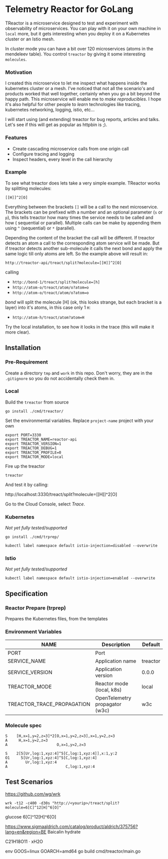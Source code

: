# Telemetry Reactor for GoLang

TReactor is a microservice designed to test and experiment with observability of microservices. You can play with it
on your own machine in `local` more, but it gets interesting when you deploy it on a Kubernetes cluster or an Istio mesh.

In cluster mode you can have a bit over 120 microservices (atoms in the mendeleev table). You control `treactor` by
giving it some interesting `molecules`.

### Motivation

I created this microservice to let me inspect what happens inside the kubernetes cluster or a mesh. I've noticed that
not all the scenario's and products worked that well together, certainly when you go a bit beyond the happy path. This
microservice will enable me to *make reproducibles*. I hope it's also helpful for other people to *learn*  technologies
like tracing, kubernetes networking, logging, istio, etc...

I will start using (and extending) treactor for bug reports, articles and talks. Let's see if this will get
as popular as httpbin is ;).

### Features

* Create cascading microservice calls from one origin call
* Configure tracing and logging
* Inspect headers, every level in the call hierarchy

### Example

To see what treactor does lets take a very simple example. TReactor works by splitting molecules:

`[[H]]^2[O]`

Everything between the brackets `[]` will be a call to the next microservice. The brackets can be prefixed with a number
and an optional parameter (`s` or `p`), this tells treactor how many times the service needs to be called and how (
sequential or parallel). Multiple calls can be make by appending them using `^` (sequential) or `*` (parallel).

Depending the content of the bracket the call will be different. If treactor detects an atom a call to the corresponding
atom service will be made. But if treactor detects another sub-molecule it calls the next bond and apply the same
logic till only atoms are left. So the example above will result in:

`http://treactor-api/treact/split?molecule=[[H]]^2[O]`

calling

* `http://bond-1/treact/split?molecule=[h]`
* `http://atom-o/treact/atom/o?atom=o`
* `http://atom-o/treact/atom/o?atom=o`

*bond* will split the molecule [H] (ok, this looks strange, but each bracket is a layer) into it's atoms, in this
case only 1 `H`:

* `http://atom-h/treact/atom?atom=H`

Try the local installation, to see how it looks in the trace (this will make it more clear).

## Installation

### Pre-Requirement

Create a directory `tmp` and `work` in this repo. Don't worry, they are in the `.gitignore` so you do not accidentally
check them in.

### Local

Build the `treactor` from source

`go install ./cmd/treactor/`

Set the environmental variables. Replace `project-name` project with your own

```
export PORT=3330
export TREACTOR_NAME=reactor-api
export TREACTOR_VERSION=1
export TREACTOR_DEBUG=1
export TREACTOR_PROFILE=0
export TREACTOR_MODE=local
```

Fire up the treactor

`treactor`

And test it by calling:

http://localhost:3330/treact/split?molecule=[[H]]^2[O]

Go to the Cloud Console, select *Trace*.

### Kubernetes

*Not yet fully tested/supported*


`go install ./cmd/trprep/`

`kubectl label namespace default istio-injection=disabled --overwrite`

### Istio

*Not yet fully tested/supported*

`kubectl label namespace default istio-injection=enabled --overwrite`

## Specification

### Reactor Prepare (trprep)

Prepares the Kubernetes files, from the templates

### Environment Variables

NAME | Description | Default
---- | ----------- | -------
PORT | Port |
SERVICE_NAME | Application name | treactor
SERVICE_VERSION | Application version | 0.0.0
TREACTOR_MODE | Reactor mode (local, k8s) | local
TREACTOR_TRACE_PROPAGATION | OpenTelemetry propagator (w3c)  | w3c

### Molecule spec

```
S    [H,x=1,y=2,z=3]*2[O,x=1,y=2,z=3],x=1,y=2,z=3
A     H,x=1,y=2,z=3
A                      O,x=1,y=2,z=3
```


```
S    2[5[Ur,log:1,xyz:4]^5[C,log:1,xyz:4]],x:1,y:2
O1     5[Ur,log:1,xyz:4]^5[C,log:1,xyz:4]
A        Ur,log:1,xyz:4
A                          C,log:1,xyz:4
```

## Test Scenarios

https://github.com/wg/wrk

`wrk -t12 -c400 -d30s "http://<yourip>/treact/split?molecule=6[C]^12[H]^6[O]"`

glucose
6[C]^12[H]^6[O]

https://www.sigmaaldrich.com/catalog/product/aldrich/375756?lang=en&region=BE
Baicalin hydrate

C21H18O11 · xH2O

env GOOS=linux GOARCH=amd64 go build cmd/treactor/main.go